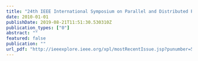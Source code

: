 ```yaml
---
title: "24th IEEE International Symposium on Parallel and Distributed Processing, IPDPS 2010, Atlanta, Georgia, USA, 19-23 April 2010 - Conference Proceedings"
date: 2010-01-01
publishDate: 2019-08-21T11:51:30.530310Z
publication_types: ["0"]
abstract: ""
featured: false
publication: ""
url_pdf: "http://ieeexplore.ieee.org/xpl/mostRecentIssue.jsp?punumber=5465899"
---
```


